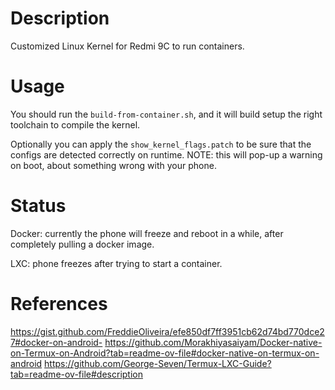 # Description

Customized Linux Kernel for Redmi 9C to run containers.

# Usage

You should run the `build-from-container.sh`, and it will build setup the right toolchain to compile the kernel.

Optionally you can apply the `show_kernel_flags.patch` to be sure that the configs are detected correctly on runtime. NOTE: this will pop-up a warning on boot, about something wrong with your phone.

# Status

Docker: currently the phone will freeze and reboot in a while, after completely pulling a docker image.

LXC: phone freezes after trying to start a container.

# References

https://gist.github.com/FreddieOliveira/efe850df7ff3951cb62d74bd770dce27#docker-on-android-
https://github.com/Morakhiyasaiyam/Docker-native-on-Termux-on-Android?tab=readme-ov-file#docker-native-on-termux-on-android
https://github.com/George-Seven/Termux-LXC-Guide?tab=readme-ov-file#description
